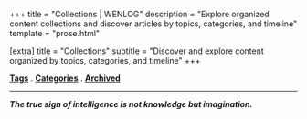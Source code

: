 +++
title = "Collections | WENLOG"
description = "Explore organized content collections and discover articles by topics, categories, and timeline"
template = "prose.html"

[extra]
title = "Collections"
subtitle = "Discover and explore content organized by topics, categories, and timeline"
+++

[**Tags**](/tags) . [**Categories**](/categories) . [**Archived**](/archived)  

---

***The true sign of intelligence is not knowledge but imagination.***